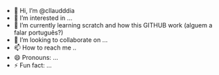 - 👋 Hi, I’m @cllaudddia
- 👀 I’m interested in ...
- 🌱 I’m currently learning scratch and how this GITHUB  work (alguem a falar português?)
- 💞️ I’m looking to collaborate on ...
- 📫 How to reach me ..
- 😄 Pronouns: ...
- ⚡ Fun fact: ...

<!---
cllaudddia/cllaudddia is a ✨ special ✨ repository because its `README.md` (this file) appears on your GitHub profile.
You can click the Preview link to take a look at your changes.
--->
